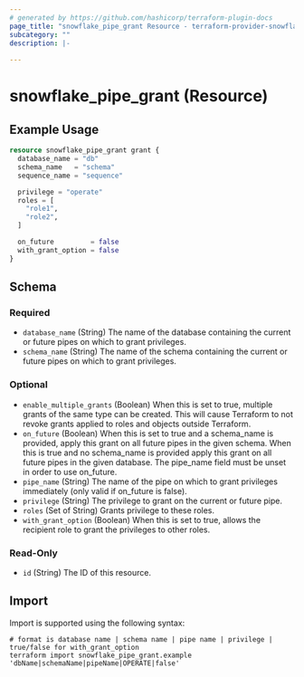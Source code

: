 ```yaml
---
# generated by https://github.com/hashicorp/terraform-plugin-docs
page_title: "snowflake_pipe_grant Resource - terraform-provider-snowflake"
subcategory: ""
description: |-
  
---
```


# snowflake_pipe_grant (Resource)



## Example Usage

```terraform
resource snowflake_pipe_grant grant {
  database_name = "db"
  schema_name   = "schema"
  sequence_name = "sequence"

  privilege = "operate"
  roles = [
    "role1",
    "role2",
  ]

  on_future         = false
  with_grant_option = false
}
```

<!-- schema generated by tfplugindocs -->
## Schema

### Required

- `database_name` (String) The name of the database containing the current or future pipes on which to grant privileges.
- `schema_name` (String) The name of the schema containing the current or future pipes on which to grant privileges.

### Optional

- `enable_multiple_grants` (Boolean) When this is set to true, multiple grants of the same type can be created. This will cause Terraform to not revoke grants applied to roles and objects outside Terraform.
- `on_future` (Boolean) When this is set to true and a schema_name is provided, apply this grant on all future pipes in the given schema. When this is true and no schema_name is provided apply this grant on all future pipes in the given database. The pipe_name field must be unset in order to use on_future.
- `pipe_name` (String) The name of the pipe on which to grant privileges immediately (only valid if on_future is false).
- `privilege` (String) The privilege to grant on the current or future pipe.
- `roles` (Set of String) Grants privilege to these roles.
- `with_grant_option` (Boolean) When this is set to true, allows the recipient role to grant the privileges to other roles.

### Read-Only

- `id` (String) The ID of this resource.

## Import

Import is supported using the following syntax:

```shell
# format is database name | schema name | pipe name | privilege | true/false for with_grant_option
terraform import snowflake_pipe_grant.example 'dbName|schemaName|pipeName|OPERATE|false'
```
